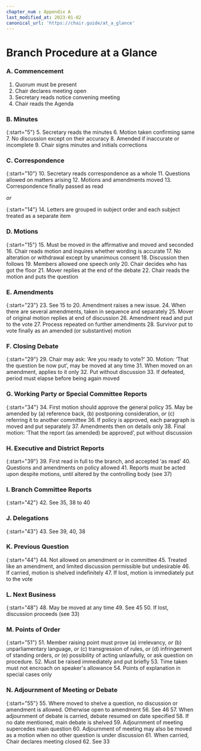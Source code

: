 ```yaml
---
chapter_num : Appendix A
last_modified_at: 2023-01-02
canonical_url: 'https://chair.guide/at_a_glance'
---
```


# Branch Procedure at a Glance

### A. Commencement

1. Quorum must be present
2. Chair declares meeting open
3. Secretary reads notice convening meeting
4. Chair reads the Agenda

### B. Minutes

{:start="5"}
5. Secretary reads the minutes
6. Motion taken confirming same
7. No discussion except on their accuracy
8. Amended if inaccurate or incomplete
9. Chair signs minutes and initials corrections

### C. Correspondence

{:start="10"}
10. Secretary reads correspondence as a whole
11. Questions allowed on matters arising
12. Motions and amendments moved
13. Correspondence finally passed as read

*or*

{:start="14"}
14. Letters are grouped in subject order and each subject treated as a separate item

### D. Motions

{:start="15"}
15. Must be moved in the affirmative and moved and seconded
16. Chair reads motion and inquires whether wording is accurate
17. No alteration or withdrawal except by unanimous consent
18. Discussion then follows
19. Members allowed one speech only
20. Chair decides who has got the floor
21. Mover replies at the end of the debate
22. Chair reads the motion and puts the question

### E. Amendments

{:start="23"}
23. See 15 to 20. Amendment raises a new issue.
24. When there are several amendments, taken in sequence and separately
25. Mover of original motion replies at end of discussion
26. Amendment read and put to the vote
27. Process repeated on further amendments
28. Survivor put to vote finally as an amended (or substantive) motion

### F. Closing Debate

{:start="29"}
29. Chair may ask: ‘Are you ready to vote?’
30. Motion: ‘That the question be now put’, may be moved at any time
31. When moved on an amendment, applies to it only
32. Put without discussion
33. If defeated, period must elapse before being again moved

### G. Working Party or Special Committee Reports

{:start="34"}
34. First motion should approve the general policy
35. May be amended by (a) reference back, (b) postponing consideration, *or* (c) referring it to another committee
36. If policy is approved, each paragraph is moved and put separately
37. Amendments then on details only
38. Final motion: ‘That the report (as amended) be approved’, put without discussion

### H. Executive and District Reports

{:start="39"}
39. First read in full to the branch, and accepted ‘as read’
40. Questions and amendments on policy allowed
41. Reports must be acted upon despite motions, until altered by the controlling body (see 37)

### I. Branch Committee Reports

{:start="42"}
42. See 35, 38 to 40

### J. Delegations

{:start="43"}
43. See 39, 40, 38

### K. Previous Question

{:start="44"}
44. Not allowed on amendment or in committee
45. Treated like an amendment, and limited discussion permissible but undesirable
46. If carried, motion is shelved indefinitely
47. If lost, motion is immediately put to the vote

### L. Next Business

{:start="48"}
48. May be moved at any time
49. See 45
50. If lost, discussion proceeds (see 33)

### M. Points of Order

{:start="51"}
51. Member raising point must prove (a) irrelevancy, *or* (b) unparliamentary language, *or* (c) transgression of rules, *or* (d) infringement of standing orders, *or* (e) possibility of acting unlawfully, or ask question on procedure.
52. Must be raised immediately and put briefly
53. Time taken must not encroach on speaker's allowance
54. Points of explanation in special cases only

### N. Adjournment of Meeting or Debate

{:start="55"}
55. Where moved to shelve a question, no discussion or amendment is allowed. Otherwise open to amendment
56. See 46
57. When adjournment of debate is carried, debate resumed on date specified
58. If no date mentioned, main debate is shelved
59. Adjournment of meeting supercedes main question
60. Adjournment of meeting may also be moved as a motion when no other question is under discussion
61. When carried, Chair declares meeting closed
62. See 33